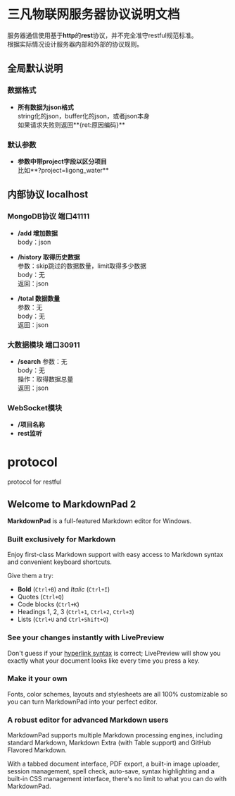 # 三凡物联网服务器协议说明文档
服务器通信使用基于**http**的**rest**协议，并不完全准守restful规范标准。  
根据实际情况设计服务器内部和外部的协议规则。   
## 全局默认说明 ##
### 数据格式 ###
- **所有数据为json格式**  
string化的json，buffer化的json，或者json本身  
如果请求失败则返回**{ret:原因编码}**   
### 默认参数 ###
- **参数中带project字段以区分项目**  
比如**?project=ligong_water**


## 内部协议 localhost ##
### MongoDB协议 端口41111 ###
- **/add 增加数据**  
body：json  

- **/history 取得历史数据**  
参数：skip跳过的数据数量，limit取得多少数据  
body：无   
返回：json  

- **/total 数据数量**  
参数：无  
body：无  
返回：json  

### 大数据模块 端口30911 ###
- **/search** 
参数：无  
body：无  
操作：取得数据总量  
返回：json  

### WebSocket模块 ###
- **/项目名称** 
- **rest监听**

# protocol
protocol for restful
## Welcome to MarkdownPad 2 ##

**MarkdownPad** is a full-featured Markdown editor for Windows.

### Built exclusively for Markdown ###

Enjoy first-class Markdown support with easy access to  Markdown syntax and convenient keyboard shortcuts.

Give them a try:

- **Bold** (`Ctrl+B`) and *Italic* (`Ctrl+I`)
- Quotes (`Ctrl+Q`)
- Code blocks (`Ctrl+K`)
- Headings 1, 2, 3 (`Ctrl+1`, `Ctrl+2`, `Ctrl+3`)
- Lists (`Ctrl+U` and `Ctrl+Shift+O`)

### See your changes instantly with LivePreview ###

Don't guess if your [hyperlink syntax](http://markdownpad.com) is correct; LivePreview will show you exactly what your document looks like every time you press a key.

### Make it your own ###

Fonts, color schemes, layouts and stylesheets are all 100% customizable so you can turn MarkdownPad into your perfect editor.

### A robust editor for advanced Markdown users ###

MarkdownPad supports multiple Markdown processing engines, including standard Markdown, Markdown Extra (with Table support) and GitHub Flavored Markdown.

With a tabbed document interface, PDF export, a built-in image uploader, session management, spell check, auto-save, syntax highlighting and a built-in CSS management interface, there's no limit to what you can do with MarkdownPad.


